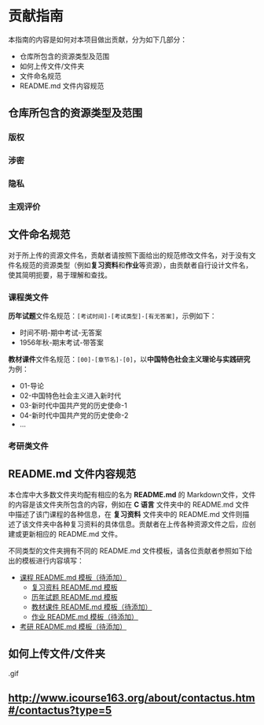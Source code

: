 # 贡献指南

本指南的内容是如何对本项目做出贡献，分为如下几部分：

- 仓库所包含的资源类型及范围
- 如何上传文件/文件夹
- 文件命名规范
- README.md 文件内容规范

## 仓库所包含的资源类型及范围

### 版权

### 涉密

### 隐私

### 主观评价

## 文件命名规范

对于所上传的资源文件名，贡献者请按照下面给出的规范修改文件名，对于没有文件名规范的资源类型（例如**复习资料**和**作业**等资源），由贡献者自行设计文件名，使其简明扼要，易于理解和查找。

### 课程类文件

**历年试题**文件名规范：`[考试时间]-[考试类型]-[有无答案]`，示例如下：

- 时间不明-期中考试-无答案
- 1956年秋-期末考试-带答案

**教材课件**文件名规范：`[00]-[章节名]-[0]`，以**中国特色社会主义理论与实践研究**为例：

- 01-导论
- 02-中国特色社会主义进入新时代
- 03-新时代中国共产党的历史使命-1
- 04-新时代中国共产党的历史使命-2
- ...

### 考研类文件

## README.md 文件内容规范

本仓库中大多数文件夹均配有相应的名为 **README.md** 的 Markdown文件，文件的内容是该文件夹所包含的内容，例如在 **C 语言** 文件夹中的 README.md 文件中描述了该门课程的各种信息，在 **复习资料** 文件夹中的 README.md 文件则描述了该文件夹中各种复习资料的具体信息。贡献者在上传各种资源文件之后，应创建或更新相应的 README.md 文件。

不同类型的文件夹拥有不同的 README.md 文件模板，请各位贡献者参照如下给出的模板进行内容填写：

- [课程 README.md 模板（待添加）]()
  - [复习资料 README.md 模板](./模板/复习资料README模板.md)
  - [历年试题 README.md 模板](./模板/历年试题README模板.md)
  - [教材课件 README.md 模板（待添加）]()
  - [作业 README.md 模板（待添加）]()
- [考研 README.md 模板（待添加）]()

## 如何上传文件/文件夹

.gif

## http://www.icourse163.org/about/contactus.htm#/contactus?type=5